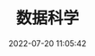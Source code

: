 ---
pageComponent:
  name: Catalogue
  data:
    key: 03.ds
    description: Data Science.
title: 数据科学
date: 2022-07-20 11:05:42
permalink: /DS/
sidebar: false
article: false
comment: false
editLink: false
---